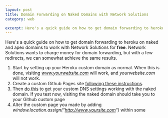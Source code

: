 ```yaml
---
layout: post
title: Domain Forwarding on Naked Domains with Network Solutions
category: web

excerpt: Here's a quick guide on how to get domain forwarding to heroku on naked and apex domains to work with Network Solutions.
---
```


Here's a quick guide on how to get domain forwarding to heroku on naked and apex domains to work with Network Solutions for __free__. Network Solutions wants to charge money for domain forwarding, but with a few redirects, we can somewhat achieve the same results.

1. Start by setting up your Heroku custom domain as normal. When this is done, visiting _www.yourwebsite.com_ will work, and _yourwebsite.com_ will not work.
2. Create a custom Github Pages site [following these instructions](https://help.github.com/articles/creating-project-pages-manually).
3. Then [do this](https://help.github.com/articles/setting-up-a-custom-domain-with-pages) to get your custom DNS settings working with the naked domain. If you test now, visiting the naked domain should take you to your Github custom page
4. Alter the custom page you made by adding _window.location.assign("http://www.yoursite.com")_ within some _<script>_ tags.
5. Visiting _yoursite.com_ should now eventually redirect you to _www.yoursite.com_

These changes may take up to ten or fifteen minutes each to work (usually less), so it's best to be patient. It's a little slow to redirect, but it's better than paying $12 per month for something that would only be slightly better. Next time I won't be using Network Solutions.

If you need help, [contact me on twitter](twitter.com/_matthewpalmer).


